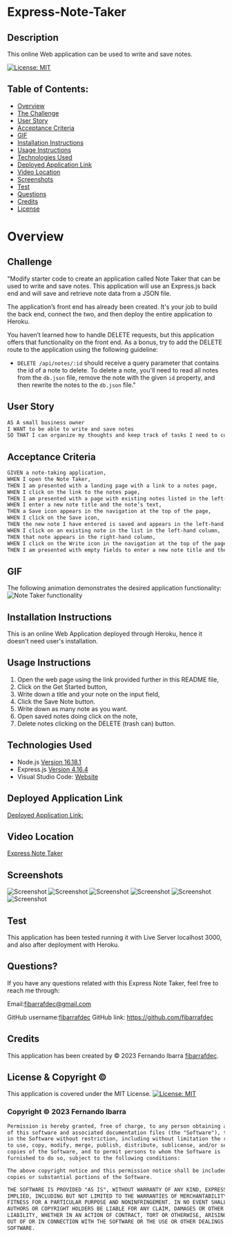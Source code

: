 # Express-Note-Taker

## Description
This online Web application can be used to write and save notes.

[![License: MIT](https://img.shields.io/badge/License-MIT-yellow.svg)](https://opensource.org/licenses/MIT)

## Table of Contents:

- [Overview](#Overview)
- [The Challenge](#The-Challenge)
- [User Story](#User-Story)
- [Acceptance Criteria](#Acceptance-Criteria)
- [GIF](#GIF)
- [Installation Instructions](#Installation-Instructions)
- [Usage Instructions](#Usage-Instructions)
- [Technologies Used](#Technologies-Used)
- [Deployed Application Link](#Deployed-Application-Link)
- [Video Location](#Video-Location)
- [Screenshots](#Screenshots)
- [Test](#Test)
- [Questions](#Questions)
- [Credits](#Credits)
- [License](#License)

# Overview

## Challenge
"Modify starter code to create an application called Note Taker that can be used to write and save notes. This application will use an Express.js back end and will save and retrieve note data from a JSON file.

The application’s front end has already been created. It's your job to build the back end, connect the two, and then deploy the entire application to Heroku.

You haven’t learned how to handle DELETE requests, but this application offers that functionality on the front end. As a bonus, try to add the DELETE route to the application using the following guideline:

* `DELETE /api/notes/:id` should receive a query parameter that contains the id of a note to delete. To delete a note, you'll need to read all notes from the `db.json` file, remove the note with the given `id` property, and then rewrite the notes to the `db.json` file."

## User Story

```md
AS A small business owner
I WANT to be able to write and save notes
SO THAT I can organize my thoughts and keep track of tasks I need to complete.
```

## Acceptance Criteria

```md
GIVEN a note-taking application,
WHEN I open the Note Taker,
THEN I am presented with a landing page with a link to a notes page,
WHEN I click on the link to the notes page,
THEN I am presented with a page with existing notes listed in the left-hand column, plus empty fields to enter a new note title and the note’s text in the right-hand column,
WHEN I enter a new note title and the note’s text,
THEN a Save icon appears in the navigation at the top of the page,
WHEN I click on the Save icon,
THEN the new note I have entered is saved and appears in the left-hand column with the other existing notes,
WHEN I click on an existing note in the list in the left-hand column,
THEN that note appears in the right-hand column,
WHEN I click on the Write icon in the navigation at the top of the page,
THEN I am presented with empty fields to enter a new note title and the note’s text in the right-hand column.
```

## GIF

The following animation demonstrates the desired application functionality:
![Note Taker functionality](./images/GIF/11-express-homework-demo.gif)

## Installation Instructions

This is an online Web Application deployed through Heroku, hence it doesn't need user's installation. 

## Usage Instructions
1. Open the web page using the link provided further in this README file, 
2. Click on the Get Started button, 
3. Write down a title and your note on the input field, 
4. Click the Save Note button.
5. Write down as many note as you want.
6. Open saved notes doing click on the note,
7. Delete notes clicking on the DELETE (trash can) button.

## Technologies Used
- Node.js [Version 16.18.1](https://nodejs.org/en/blog/release/v16.18.1/)
- Express.js [Version 4.16.4](https://expressjs.com/)
- Visual Studio Code: [Website](https://code.visualstudio.com/)

## Deployed Application Link
[Deployed Application Link:](https://lit-caverns-39901-b1b0838a840a.herokuapp.com/)

## Video Location
[Express Note Taker](https://drive.google.com/file/d/1r6-Jf42oFd49sn-jYlvYtPBdXlIjhpmq/view?usp=sharing)

## Screenshots
![Screenshot](./images/Screenshots/1.png)
![Screenshot](./images/Screenshots/2.png)
![Screenshot](./images/Screenshots/3.png)
![Screenshot](./images/Screenshots/4.png)
![Screenshot](./images/Screenshots/5.png)
![Screenshot](./images/Screenshots/6.png)

## Test
This application has been tested running it with Live Server localhost 3000, and also after deployment with Heroku.

## Questions?

If you have any questions related with this Express Note Taker, feel free to reach me through:

Email:[fibarrafdec@gmail.com](fibarrafdec@gmail.com)

GitHub username:[fibarrafdec](fibarrafdec)
GitHub link: https://github.com/fibarrafdec

## Credits
This application has been created by © 2023 Fernando Ibarra [fibarrafdec](https://github.com/fibarrafdec).

## License & Copyright ©
This application is covered under the MIT License.
[![License: MIT](https://img.shields.io/badge/License-MIT-yellow.svg)](https://opensource.org/licenses/MIT)

### Copyright © 2023 Fernando Ibarra
```md
Permission is hereby granted, free of charge, to any person obtaining a copy
of this software and associated documentation files (the "Software"), to deal
in the Software without restriction, including without limitation the rights
to use, copy, modify, merge, publish, distribute, sublicense, and/or sell
copies of the Software, and to permit persons to whom the Software is
furnished to do so, subject to the following conditions:

The above copyright notice and this permission notice shall be included in all
copies or substantial portions of the Software.

THE SOFTWARE IS PROVIDED "AS IS", WITHOUT WARRANTY OF ANY KIND, EXPRESS OR
IMPLIED, INCLUDING BUT NOT LIMITED TO THE WARRANTIES OF MERCHANTABILITY,
FITNESS FOR A PARTICULAR PURPOSE AND NONINFRINGEMENT. IN NO EVENT SHALL THE
AUTHORS OR COPYRIGHT HOLDERS BE LIABLE FOR ANY CLAIM, DAMAGES OR OTHER
LIABILITY, WHETHER IN AN ACTION OF CONTRACT, TORT OR OTHERWISE, ARISING FROM,
OUT OF OR IN CONNECTION WITH THE SOFTWARE OR THE USE OR OTHER DEALINGS IN THE
SOFTWARE.
```
